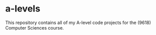 # a-levels
This repository contains all of my A-level code projects for the (9618) Computer Sciences course.
